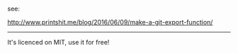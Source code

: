 see:

http://www.printshit.me/blog/2016/06/09/make-a-git-export-function/

---

It's licenced on MIT, use it for free!
